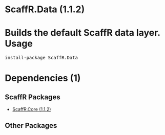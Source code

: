 ﻿ScaffR.Data (1.1.2)
======
Builds the default ScaffR data layer.
Usage
======
<pre>install-package ScaffR.Data</pre>
Dependencies (1)
=====

ScaffR Packages
------
* [ScaffR.Core (1.1.2)](https://github.com/wcpro/ScaffR/tree/master/src/ScaffR.Core)

Other Packages
------
